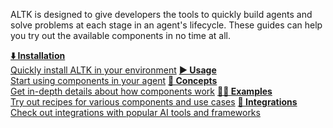 ALTK is designed to give developers the tools to quickly build agents and solve problems at each stage in an agent's lifecycle. These guides can help you try out the available components in no time at all.

<div class="grid">
  <a href="../installation/" class="card"><b>⬇️ Installation</b><br/>Quickly install ALTK in your environment</a>
  <a href="../usage/" class="card"><b>▶️ Usage</b><br/>Start using components in your agent</a>
  <a href="../concepts/lifecycle" class="card"><b>💭 Concepts</b><br/>Get in-depth details about how components work</a>
  <a href="../examples/" class="card"><b>🧑‍🍳 Examples</b><br/>Try out recipes for various components and use cases</a>
  <a href="../integrations/" class="card"><b>🔌 Integrations</b><br/>Check out integrations with popular AI tools and frameworks</a>
</div>
